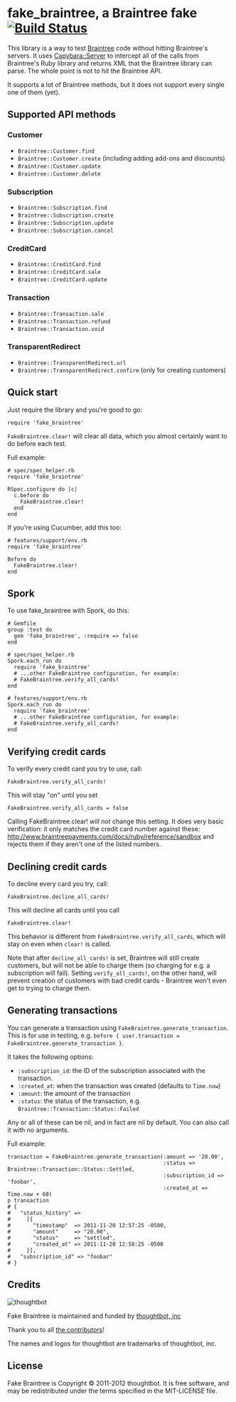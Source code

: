# fake\_braintree, a Braintree fake [![Build Status](https://secure.travis-ci.org/thoughtbot/fake_braintree.png)](http://travis-ci.org/thoughtbot/fake_braintree)


This library is a way to test [Braintree](http://www.braintreepayments.com/)
code without hitting Braintree's servers. It uses
[Capybara::Server](https://github.com/jnicklas/capybara/blob/master/lib/capybara/server.rb)
to intercept all of the calls from Braintree's Ruby library and returns XML that
the Braintree library can parse. The whole point is not to hit the Braintree
API.


It supports a lot of Braintree methods, but it does not support every single one
of them (yet).

## Supported API methods

### Customer
* `Braintree::Customer.find`
* `Braintree::Customer.create` (including adding add-ons and discounts)
* `Braintree::Customer.update`
* `Braintree::Customer.delete`

### Subscription
* `Braintree::Subscription.find`
* `Braintree::Subscription.create`
* `Braintree::Subscription.update`
* `Braintree::Subscription.cancel`

### CreditCard
* `Braintree::CreditCard.find`
* `Braintree::CreditCard.sale`
* `Braintree::CreditCard.update`

### Transaction
* `Braintree::Transaction.sale`
* `Braintree::Transaction.refund`
* `Braintree::Transaction.void`

### TransparentRedirect
* `Braintree::TransparentRedirect.url`
* `Braintree::TransparentRedirect.confirm` (only for creating customers)

## Quick start
Just require the library and you're good to go:

    require 'fake_braintree'

`FakeBraintree.clear!` will clear all data, which you almost certainly want to
do before each test.

Full example:

    # spec/spec_helper.rb
    require 'fake_braintree'

    RSpec.configure do |c|
      c.before do
        FakeBraintree.clear!
      end
    end

If you're using Cucumber, add this too:

    # features/support/env.rb
    require 'fake_braintree'

    Before do
      FakeBraintree.clear!
    end

## Spork

To use fake\_braintree with Spork, do this:

    # Gemfile
    group :test do
      gem 'fake_braintree', :require => false
    end

    # spec/spec_helper.rb
    Spork.each_run do
      require 'fake_braintree'
      # ...other FakeBraintree configuration, for example:
      # FakeBraintree.verify_all_cards!
    end

    # features/support/env.rb
    Spork.each_run do
      require 'fake_braintree'
      # ...other FakeBraintree configuration, for example:
      # FakeBraintree.verify_all_cards!
    end


## Verifying credit cards

To verify every credit card you try to use, call:

    FakeBraintree.verify_all_cards!

This will stay "on" until you set

    FakeBraintree.verify_all_cards = false

Calling FakeBraintree.clear! _will not_ change this setting. It does very basic
verification: it only matches the credit card number against these:
http://www.braintreepayments.com/docs/ruby/reference/sandbox and rejects them if
they aren't one of the listed numbers.

## Declining credit cards

To decline every card you try, call:

    FakeBraintree.decline_all_cards!

This will decline all cards until you call

    FakeBraintree.clear!

This behavior is different from `FakeBraintree.verify_all_cards`, which will
stay on even when `clear!` is called.

Note that after `decline_all_cards!` is set, Braintree will still create
customers, but will not be able to charge them (so charging for e.g. a subscription
will fail). Setting `verify_all_cards!`, on the other hand, will prevent
creation of customers with bad credit cards - Braintree won't even get to trying
to charge them.

## Generating transactions

You can generate a transaction using `FakeBraintree.generate_transaction`. This
is for use in testing, e.g.
`before { user.transaction = FakeBraintree.generate_transaction }`.

It takes the following options:

* `:subscription_id`: the ID of the subscription associated with the transaction.
* `:created_at`: when the transaction was created (defaults to `Time.now`)
* `:amount`: the amount of the transaction
* `:status`: the status of the transaction, e.g. `Braintree::Transaction::Status::Failed`

Any or all of these can be nil, and in fact are nil by default. You can also
call it with no arguments.

Full example:

    transaction = FakeBraintree.generate_transaction(:amount => '20.00',
                                                     :status => Braintree::Transaction::Status::Settled,
                                                     :subscription_id => 'foobar',
                                                     :created_at => Time.now + 60)
    p transaction
    # {
    #   "status_history" =>
    #     [{
    #       "timestamp"  => 2011-11-20 12:57:25 -0500,
    #       "amount"     => "20.00",
    #       "status"     => "settled",
    #       "created_at" => 2011-11-20 12:58:25 -0500
    #     }],
    #   "subscription_id" => "foobar"
    # }

Credits
-------

![thoughtbot](http://thoughtbot.com/images/tm/logo.png)

Fake Braintree is maintained and funded by [thoughtbot, inc](http://thoughtbot.com/community)

Thank you to all [the contributors](https://github.com/thoughtbot/fake_braintree/contributors)!

The names and logos for thoughtbot are trademarks of thoughtbot, inc.

License
-------

Fake Braintree is Copyright © 2011-2012 thoughtbot. It is free software, and may be redistributed under the terms specified in the MIT-LICENSE file.
